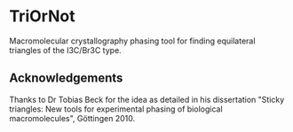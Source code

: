 # TriOrNot
Macromolecular crystallography phasing tool for finding equilateral triangles of the I3C/Br3C type.

## Acknowledgements
Thanks to Dr Tobias Beck for the idea as detailed in his dissertation "Sticky triangles: New tools for experimental phasing of biological macromolecules", Göttingen 2010. 
